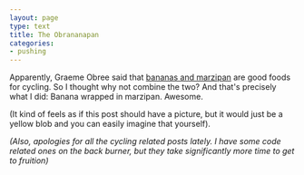 ```yaml
---
layout: page
type: text
title: The Obrananapan
categories:
- pushing
---
```

Apparently, Graeme Obree said that [bananas and marzipan](http://philsroadbikingblog.blogspot.com/2010/09/meeting-graeme-obree-part-ii.html) are good foods for cycling. So I thought why not combine the two? And that's precisely what I did: Banana wrapped in marzipan. Awesome.

(It kind of feels as if this post should have a picture, but it would just be a yellow blob and you can easily imagine that yourself).

_(Also, apologies for all the cycling related posts lately. I have some code related ones on the back burner, but they take significantly more time to get to fruition)_
